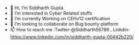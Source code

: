 - 👋 Hi, I’m Siddharth Gupta
- 👀 I’m interested in Cyber Related stuffs
- 🌱 I’m currently Working on CEHv12 certification 
- 💞️ I’m looking to collaborate on Bug bounty platform
- 📫 How to reach me :Twitter-@Siddharth56789 , Linkdin-https://www.linkedin.com/in/siddharth-gupta-00442b220/

<!---
MasterMind321/MasterMind321 is a ✨ special ✨ repository because its `README.md` (this file) appears on your GitHub profile.
You can click the Preview link to take a look at your changes.
--->
